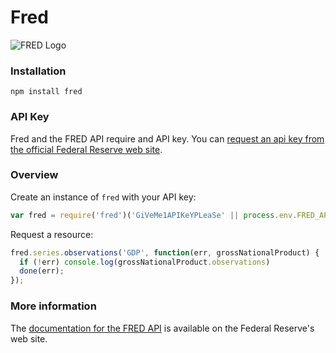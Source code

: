 # Fred
![FRED Logo](http://research.stlouisfed.org/images/fred-logo-2x.png)

### Installation
`npm install fred`

### API Key
Fred and the FRED API require and API key. You can [request an api key from the official Federal Reserve web site](http://api.stlouisfed.org/api_key.html).

### Overview

Create an instance of `fred` with your API key:
```javascript
var fred = require('fred')('GiVeMe1APIKeYPLeaSe' || process.env.FRED_API_KEY);
```

Request a resource:
```javascript
fred.series.observations('GDP', function(err, grossNationalProduct) {
  if (!err) console.log(grossNationalProduct.observations)
  done(err);
});
```


### More information

The [documentation for the FRED API](http://api.stlouisfed.org/docs/fred/#General_Documentation) is available on the Federal Reserve's web site.
